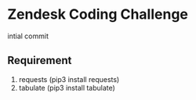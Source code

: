 # Zendesk Coding Challenge
intial commit


## Requirement
1. requests (pip3 install requests)
2. tabulate (pip3 install tabulate)

